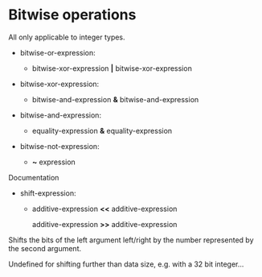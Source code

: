 

Bitwise operations
==================

All only applicable to integer types.

-   bitwise-or-expression:

    -   bitwise-xor-expression **|** bitwise-xor-expression


-   bitwise-xor-expression:

    -   bitwise-and-expression **&** bitwise-and-expression


-   bitwise-and-expression:

    -   equality-expression **&** equality-expression


-   bitwise-not-expression:

    -   **\~** expression

Documentation

-   shift-expression:

    -   additive-expression **\<\<** additive-expression

        additive-expression **\>\>** additive-expression


Shifts the bits of the left argument left/right by the number represented by the second argument.

Undefined for shifting further than data size, e.g. with a 32 bit integer...


